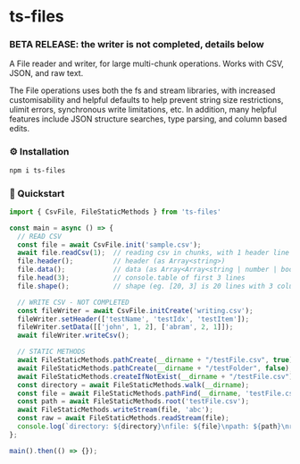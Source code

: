 # ts-files
### BETA RELEASE: the writer is not completed, details below
A File reader and writer, for large multi-chunk operations. Works with CSV, JSON, and raw text.

The File operations uses both the fs and stream libraries, with increased customisability and helpful defaults to help prevent string size restrictions, ulimit errors, synchronous write limitations, etc. In addition, many helpful features include JSON structure searches, type parsing, and column based edits.
### ⚙️ Installation
```sh
npm i ts-files
```
### 🚀 Quickstart
```ts
import { CsvFile, FileStaticMethods } from 'ts-files'

const main = async () => {
  // READ CSV
  const file = await CsvFile.init('sample.csv');
  await file.readCsv(1);  // reading csv in chunks, with 1 header line
  file.header();          // header (as Array<string>)
  file.data();            // data (as Array<Array<string | number | boolean>>)
  file.head(3);           // console.table of first 3 lines
  file.shape();           // shape (eg. [20, 3] is 20 lines with 3 columns)

  // WRITE CSV - NOT COMPLETED
  const fileWriter = await CsvFile.initCreate('writing.csv');
  fileWriter.setHeader(['testName', 'testIdx', 'testItem']);
  fileWriter.setData([['john', 1, 2], ['abram', 2, 1]]);
  await fileWriter.writeCsv();

  // STATIC METHODS
  await FileStaticMethods.pathCreate(__dirname + "/testFile.csv", true);
  await FileStaticMethods.pathCreate(__dirname + "/testFolder", false);
  await FileStaticMethods.createIfNotExist(__dirname + "/testFile.csv");
  const directory = await FileStaticMethods.walk(__dirname);
  const file = await FileStaticMethods.pathFind(__dirname, 'testFile.csv');
  const path = await FileStaticMethods.root('testFile.csv');
  await FileStaticMethods.writeStream(file, 'abc');
  const raw = await FileStaticMethods.readStream(file);
  console.log(`directory: ${directory}\nfile: ${file}\npath: ${path}\nraw: ${raw}`);
};

main().then(() => {});
```

